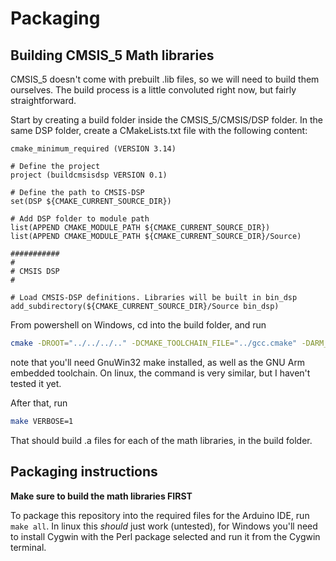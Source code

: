 # Packaging

## Building CMSIS_5 Math libraries
CMSIS_5 doesn't come with prebuilt .lib files, so we will need to build them ourselves. The build process is a little convoluted right now, but fairly straightforward.

Start by creating a build folder inside the CMSIS_5/CMSIS/DSP folder. In the same DSP folder, create a CMakeLists.txt file with the following content:

```
cmake_minimum_required (VERSION 3.14)

# Define the project
project (buildcmsisdsp VERSION 0.1)

# Define the path to CMSIS-DSP
set(DSP ${CMAKE_CURRENT_SOURCE_DIR})

# Add DSP folder to module path
list(APPEND CMAKE_MODULE_PATH ${CMAKE_CURRENT_SOURCE_DIR})
list(APPEND CMAKE_MODULE_PATH ${CMAKE_CURRENT_SOURCE_DIR}/Source)

########### 
#
# CMSIS DSP
#

# Load CMSIS-DSP definitions. Libraries will be built in bin_dsp
add_subdirectory(${CMAKE_CURRENT_SOURCE_DIR}/Source bin_dsp)
```

From powershell on Windows, cd into the build folder, and run 

```bash
cmake -DROOT="../../../.." -DCMAKE_TOOLCHAIN_FILE="../gcc.cmake" -DARM_CPU="cortex-m0plus" -DCMAKE_C_COMPILER="C:/Program Files (x86)/GNU Arm Embedded Toolchain/10 2020-q4-major/bin/arm-none-eabi-gcc.exe" -DCMAKE_CXX_COMPILER="C:/Program Files (x86)/GNU Arm Embedded Toolchain/10 2020-q4-major/bin/arm-none-eabi-gcc.exe" -DCMAKE_MAKE_PROGRAM="C:/Program Files (x86)/GnuWin32/bin/make.exe" -G "Unix Makefiles" ..
```

note that you'll need GnuWin32 make installed, as well as the GNU Arm embedded toolchain. On linux, the command is very similar, but I haven't tested it yet.

After that, run 

```bash
make VERBOSE=1
```

That should build .a files for each of the math libraries, in the build folder. 

## Packaging instructions

**Make sure to build the math libraries FIRST**

To package this repository into the required files for the Arduino IDE, run ```make all```. In linux this *should* just work (untested), for Windows you'll need to install Cygwin with the Perl package selected and run it from the Cygwin terminal. 
